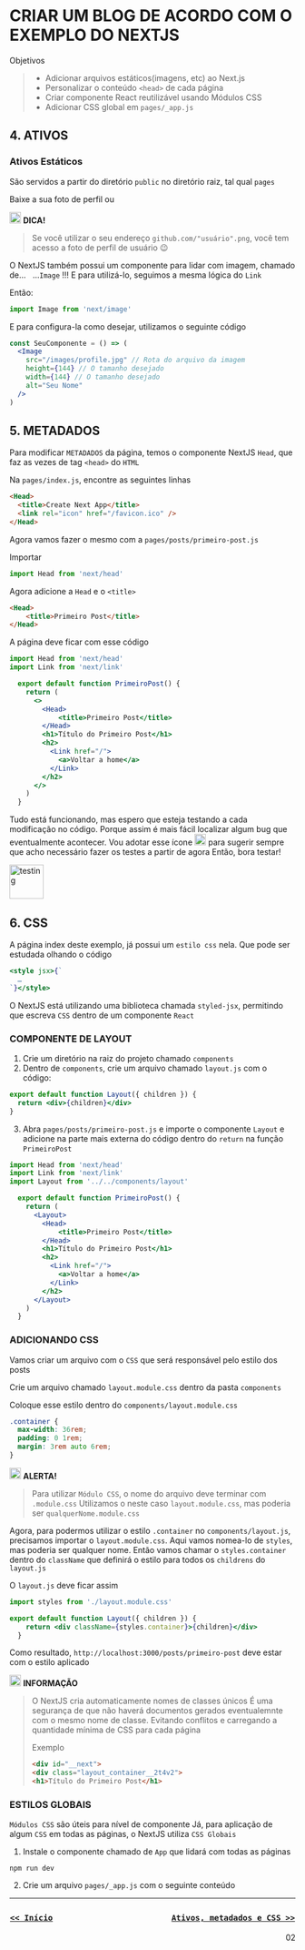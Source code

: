 # CRIAR UM BLOG DE ACORDO COM O EXEMPLO DO NEXTJS

Objetivos
> + Adicionar arquivos estáticos(imagens, etc) ao Next.js
> + Personalizar o conteúdo `<head>` de cada página
> + Criar componente React reutilizável usando Módulos CSS
> + Adicionar CSS global em `pages/_app.js`

## 4. ATIVOS

### **Ativos Estáticos**

São servidos a partir do diretório `public` no diretório raiz, tal qual `pages`

Baixe a sua foto de perfil ou

<img  src="https://image.flaticon.com/icons/png/128/841/841539.png"  alt="tips"  width="20"/> ****DICA!****
>Se você utilizar o seu endereço `github.com/"usuário".png`, você tem acesso a foto de perfil de usuário :wink:

O NextJS também possui um componente para lidar com imagem, chamado de...&nbsp;&nbsp;&nbsp;...`Image` !!!
E para utilizá-lo, seguimos a mesma lógica do `Link`

Então:

```js
import Image from 'next/image'
```

E para configura-la como desejar, utilizamos o seguinte código

```jsx
const SeuComponente = () => (
  <Image
    src="/images/profile.jpg" // Rota do arquivo da imagem
    height={144} // O tamanho desejado
    width={144} // O tamanho desejado
    alt="Seu Nome"
  />
)
```

## 5. METADADOS

Para modificar `METADADOS` da página, temos o componente NextJS `Head`, que faz as vezes de tag `<head>` do `HTML`

Na `pages/index.js`, encontre as seguintes linhas

```html
<Head>
  <title>Create Next App</title>
  <link rel="icon" href="/favicon.ico" />
</Head>
```

Agora vamos fazer o mesmo com a `pages/posts/primeiro-post.js`

Importar

```js
import Head from 'next/head'
```

Agora adicione a `Head` e o `<title>`

```html
<Head>
    <title>Primeiro Post</title>
</Head>
```

A página deve ficar com esse código

```jsx
import Head from 'next/head'
import Link from 'next/link'

  export default function PrimeiroPost() {
    return (
      <>
        <Head>
            <title>Primeiro Post</title>
        </Head>
        <h1>Título do Primeiro Post</h1>
        <h2>
          <Link href="/">
            <a>Voltar a home</a>
          </Link>
        </h2>
      </>
    )
  }
```
Tudo está funcionando, mas espero que esteja testando a cada modificação no código. Porque assim é mais fácil localizar algum bug que eventualmente acontecer.
Vou adotar esse ícone <img  src="https://image.flaticon.com/icons/png/128/2562/2562030.png"  alt="testing"  width="20"/> para sugerir sempre que acho necessário fazer os testes a partir de agora
Então, bora testar!

<img  src="https://image.flaticon.com/icons/png/128/2562/2562030.png"  alt="testing"  width="60"/>


## 6. CSS

A página index deste exemplo, já possui um `estilo css` nela. Que pode ser estudada olhando o código

```jsx
<style jsx>{`
  …
`}</style>
```

O NextJS está utilizando uma biblioteca chamada `styled-jsx`, permitindo que escreva `CSS` dentro de um componente `React`

### **COMPONENTE DE LAYOUT**

1. Crie um diretório na raiz do projeto chamado `components`
2. Dentro de `components`, crie um arquivo chamado `layout.js` com o código:

```jsx
export default function Layout({ children }) {
  return <div>{children}</div>
}
```

3. Abra `pages/posts/primeiro-post.js` e importe o componente `Layout` e adicione na parte mais externa do código dentro do `return` na função `PrimeiroPost`

```jsx
import Head from 'next/head'
import Link from 'next/link'
import Layout from '../../components/layout'

  export default function PrimeiroPost() {
    return (
      <Layout>
        <Head>
            <title>Primeiro Post</title>
        </Head>
        <h1>Título do Primeiro Post</h1>
        <h2>
          <Link href="/">
            <a>Voltar a home</a>
          </Link>
        </h2>
      </Layout>
    )
  }
```

### **ADICIONANDO CSS**

Vamos criar um arquivo com o `CSS` que será responsável pelo estilo dos posts

Crie um arquivo chamado `layout.module.css` dentro da pasta `components`

Coloque esse estilo dentro do `components/layout.module.css`

```css
.container {
  max-width: 36rem;
  padding: 0 1rem;
  margin: 3rem auto 6rem;
}
```

<img  src="https://image.flaticon.com/icons/png/128/561/561270.png"  alt="alert"  width="20"/> ****ALERTA!****

> Para utilizar `Módulo CSS`, o nome do arquivo deve terminar com `.module.css`
> Utilizamos o neste caso `layout.module.css`, mas poderia ser `qualquerNome.module.css`


Agora, para podermos utilizar o estilo `.container` no `components/layout.js`, precisamos importar o `layout.module.css`. Aqui vamos nomea-lo de `styles`, mas poderia ser qualquer nome. Então vamos chamar o `styles.container` dentro do `className` que definirá o estilo para todos os `childrens` do `layout.js`

O `layout.js` deve ficar assim

```jsx
import styles from './layout.module.css'

export default function Layout({ children }) {
    return <div className={styles.container}>{children}</div>
  }
```

Como resultado, `http://localhost:3000/posts/primeiro-post` deve estar com o estilo aplicado

<img  src="https://image.flaticon.com/icons/png/128/1041/1041728.png"  alt="info"  width="20"/> ****INFORMAÇÃO****

> O NextJS cria automaticamente nomes de classes únicos
> É uma segurança de que não haverá documentos gerados eventualemnte com o mesmo nome de classe.
>Evitando conflitos e carregando a quantidade mínima de CSS para cada página
>
>Exemplo
>```html
><div id="__next">
><div class="layout_container__2t4v2">
><h1>Título do Primeiro Post</h1>
>```

### **ESTILOS GLOBAIS**

`Módulos CSS` são úteis para nível de componente
Já, para aplicação de algum `CSS` em todas as páginas, o NextJS utiliza `CSS Globais`

1. Instale o componente chamado de `App` que lidará com todas as páginas

```properties
npm run dev
```

2. Crie um arquivo `pages/_app.js` com o seguinte conteúdo




---


<div style="text-align: center">

### [` << Início `](../README.md) &nbsp;&nbsp;&nbsp;&nbsp;&nbsp;&nbsp;&nbsp;&nbsp;&nbsp;&nbsp;&nbsp;&nbsp;&nbsp;&nbsp;&nbsp;&nbsp;&nbsp;&nbsp;&nbsp;&nbsp;&nbsp;&nbsp;&nbsp;&nbsp;&nbsp;&nbsp;&nbsp;&nbsp;&nbsp;&nbsp;&nbsp;&nbsp;&nbsp;&nbsp;&nbsp;&nbsp;&nbsp;&nbsp;&nbsp;&nbsp;&nbsp;&nbsp;&nbsp;&nbsp;&nbsp;&nbsp;&nbsp;&nbsp;&nbsp;&nbsp;&nbsp;&nbsp; [` Ativos, metadados e CSS >> `](docs/02-CSS.md)

</div>


<div style="text-align: right"> 02 </div>

